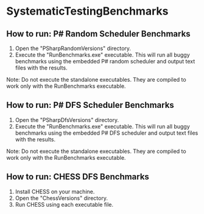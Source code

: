SystematicTestingBenchmarks
===========================

## How to run: P# Random Scheduler Benchmarks

1. Open the "PSharpRandomVersions" directory.
2. Execute the "RunBenchmarks.exe" executable. This will run all buggy benchmarks using the embedded P# random scheduler and output text files with the results.

Note: Do not execute the standalone executables. They are compiled to work only with the RunBenchmarks executable.

## How to run: P# DFS Scheduler Benchmarks

1. Open the "PSharpDfsVersions" directory.
2. Execute the "RunBenchmarks.exe" executable. This will run all buggy benchmarks using the embedded P# DFS scheduler and output text files with the results.

Note: Do not execute the standalone executables. They are compiled to work only with the RunBenchmarks executable.

## How to run: CHESS DFS Benchmarks

1. Install CHESS on your machine.
2. Open the "ChessVersions" directory.
3. Run CHESS using each executable file.
